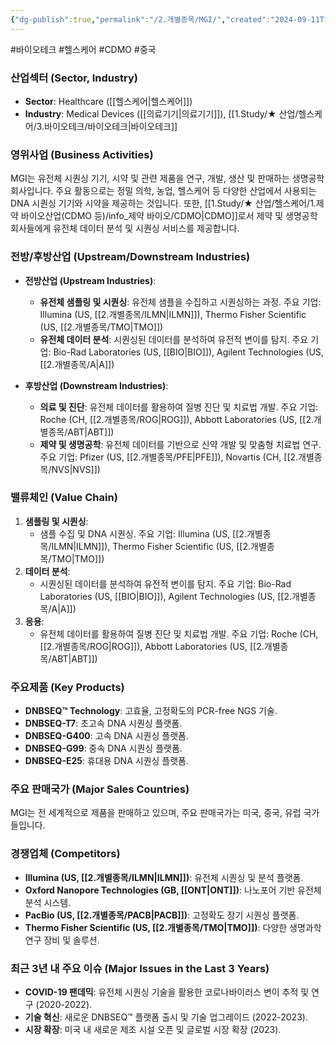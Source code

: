 ```yaml
---
{"dg-publish":true,"permalink":"/2.개별종목/MGI/","created":"2024-09-11T10:53:16.984+09:00","updated":"2025-06-03T20:06:00.094+09:00"}
---
```


#바이오테크 #헬스케어 #CDMO #중국 


### 산업섹터 (Sector, Industry)

- **Sector**: Healthcare ([[헬스케어\|헬스케어]])
- **Industry**: Medical Devices ([[의료기기\|의료기기]]), [[1.Study/★ 산업/헬스케어/3.바이오테크/바이오테크\|바이오테크]]

### 영위사업 (Business Activities)

MGI는 유전체 시퀀싱 기기, 시약 및 관련 제품을 연구, 개발, 생산 및 판매하는 생명공학 회사입니다. 주요 활동으로는 정밀 의학, 농업, 헬스케어 등 다양한 산업에서 사용되는 DNA 시퀀싱 기기와 시약을 제공하는 것입니다. 또한, [[1.Study/★ 산업/헬스케어/1.제약 바이오산업(CDMO 등)/info_제약 바이오/CDMO\|CDMO]]로서 제약 및 생명공학 회사들에게 유전체 데이터 분석 및 시퀀싱 서비스를 제공합니다.

### 전방/후방산업 (Upstream/Downstream Industries)

- **전방산업 (Upstream Industries)**:
    - **유전체 샘플링 및 시퀀싱**: 유전체 샘플을 수집하고 시퀀싱하는 과정. 주요 기업: Illumina (US, [[2.개별종목/ILMN\|ILMN]]), Thermo Fisher Scientific (US, [[2.개별종목/TMO\|TMO]])
    - **유전체 데이터 분석**: 시퀀싱된 데이터를 분석하여 유전적 변이를 탐지. 주요 기업: Bio-Rad Laboratories (US, [[BIO\|BIO]]), Agilent Technologies (US, [[2.개별종목/A\|A]])

- **후방산업 (Downstream Industries)**:
    - **의료 및 진단**: 유전체 데이터를 활용하여 질병 진단 및 치료법 개발. 주요 기업: Roche (CH, [[2.개별종목/ROG\|ROG]]), Abbott Laboratories (US, [[2.개별종목/ABT\|ABT]])
    - **제약 및 생명공학**: 유전체 데이터를 기반으로 신약 개발 및 맞춤형 치료법 연구. 주요 기업: Pfizer (US, [[2.개별종목/PFE\|PFE]]), Novartis (CH, [[2.개별종목/NVS\|NVS]])

### 밸류체인 (Value Chain)

1. **샘플링 및 시퀀싱**:
    - 샘플 수집 및 DNA 시퀀싱. 주요 기업: Illumina (US, [[2.개별종목/ILMN\|ILMN]]), Thermo Fisher Scientific (US, [[2.개별종목/TMO\|TMO]])
2. **데이터 분석**:
    - 시퀀싱된 데이터를 분석하여 유전적 변이를 탐지. 주요 기업: Bio-Rad Laboratories (US, [[BIO\|BIO]]), Agilent Technologies (US, [[2.개별종목/A\|A]])
3. **응용**:
    - 유전체 데이터를 활용하여 질병 진단 및 치료법 개발. 주요 기업: Roche (CH, [[2.개별종목/ROG\|ROG]]), Abbott Laboratories (US, [[2.개별종목/ABT\|ABT]])

### 주요제품 (Key Products)

- **DNBSEQ™ Technology**: 고효율, 고정확도의 PCR-free NGS 기술.
- **DNBSEQ-T7**: 초고속 DNA 시퀀싱 플랫폼.
- **DNBSEQ-G400**: 고속 DNA 시퀀싱 플랫폼.
- **DNBSEQ-G99**: 중속 DNA 시퀀싱 플랫폼.
- **DNBSEQ-E25**: 휴대용 DNA 시퀀싱 플랫폼.

### 주요 판매국가 (Major Sales Countries)

MGI는 전 세계적으로 제품을 판매하고 있으며, 주요 판매국가는 미국, 중국, 유럽 국가들입니다.

### 경쟁업체 (Competitors)

- **Illumina (US, [[2.개별종목/ILMN\|ILMN]])**: 유전체 시퀀싱 및 분석 플랫폼.
- **Oxford Nanopore Technologies (GB, [[ONT\|ONT]])**: 나노포어 기반 유전체 분석 시스템.
- **PacBio (US, [[2.개별종목/PACB\|PACB]])**: 고정확도 장기 시퀀싱 플랫폼.
- **Thermo Fisher Scientific (US, [[2.개별종목/TMO\|TMO]])**: 다양한 생명과학 연구 장비 및 솔루션.

### 최근 3년 내 주요 이슈 (Major Issues in the Last 3 Years)

- **COVID-19 팬데믹**: 유전체 시퀀싱 기술을 활용한 코로나바이러스 변이 추적 및 연구 (2020-2022).
- **기술 혁신**: 새로운 DNBSEQ™ 플랫폼 출시 및 기술 업그레이드 (2022-2023).
- **시장 확장**: 미국 내 새로운 제조 시설 오픈 및 글로벌 시장 확장 (2023).